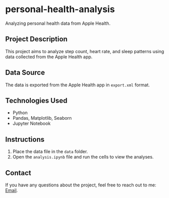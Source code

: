 # personal-health-analysis
Analyzing personal health data from Apple Health.

## Project Description
This project aims to analyze step count, heart rate, and sleep patterns using data collected from the Apple Health app.

## Data Source
The data is exported from the Apple Health app in `export.xml` format.

## Technologies Used
- Python
- Pandas, Matplotlib, Seaborn
- Jupyter Notebook

## Instructions
1. Place the data file in the `data` folder.
2. Open the `analysis.ipynb` file and run the cells to view the analyses.

## Contact
If you have any questions about the project, feel free to reach out to me: [Email](revna.demirkale@sabanciuniv.edu).
